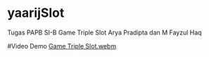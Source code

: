 # yaarijSlot
Tugas PAPB SI-B Game Triple Slot Arya Pradipta dan M Fayzul Haq

#Video Demo
[Game Triple Slot.webm](https://github.com/aryape/yaarijSlot/assets/148759202/7ec2a611-ecc2-43e8-9445-cbcb7ebb9907)
